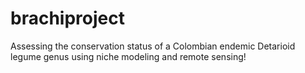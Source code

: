 # brachiproject
Assessing the conservation status of a Colombian endemic Detarioid legume genus using niche modeling and remote sensing!
